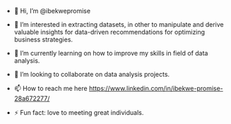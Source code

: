 - 👋 Hi, I’m @ibekwepromise
- 👀 I’m interested in extracting datasets, in other to manipulate and derive valuable insights for data-driven recommendations for optimizing business strategies.
- 🌱 I’m currently learning on how to improve my skills in field of data analysis.
- 💞️ I’m looking to collaborate on data analysis projects.
- 📫 How to reach me here
  https://www.linkedin.com/in/ibekwe-promise-28a672277/
  
- ⚡ Fun fact: love to meeting great individuals.

<!---
ibekwepromise/ibekwepromise is a ✨ special ✨ repository because its `README.md` (this file) appears on your GitHub profile.
You can click the Preview link to take a look at your changes.
--->
